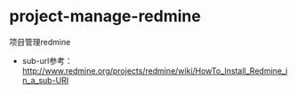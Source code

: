 # project-manage-redmine
项目管理redmine
+ sub-url参考：http://www.redmine.org/projects/redmine/wiki/HowTo_Install_Redmine_in_a_sub-URI
